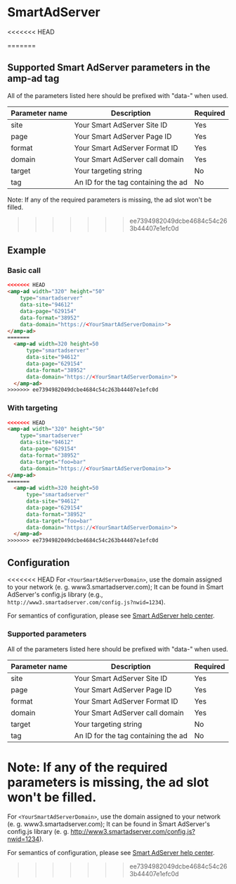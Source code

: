 <!---
Copyright 2015 The AMP HTML Authors. All Rights Reserved.

Licensed under the Apache License, Version 2.0 (the "License");
you may not use this file except in compliance with the License.
You may obtain a copy of the License at

      http://www.apache.org/licenses/LICENSE-2.0

Unless required by applicable law or agreed to in writing, software
distributed under the License is distributed on an "AS-IS" BASIS,
WITHOUT WARRANTIES OR CONDITIONS OF ANY KIND, either express or implied.
See the License for the specific language governing permissions and
limitations under the License.
-->

# SmartAdServer

<<<<<<< HEAD

=======
## Supported Smart AdServer parameters in the amp-ad tag

All of the parameters listed here should be prefixed with "data-" when used.

| Parameter name | Description                         | Required |
|----------------|-------------------------------------|----------|
| site           | Your Smart AdServer Site ID         | Yes      |
| page           | Your Smart AdServer Page ID         | Yes      |
| format         | Your Smart AdServer Format ID       | Yes      |
| domain         | Your Smart AdServer call domain     | Yes      |
| target         | Your targeting string               | No       |
| tag            | An ID for the tag containing the ad | No       |

Note: If any of the required parameters is missing, the ad slot won't be filled.
>>>>>>> ee7394982049dcbe4684c54c263b44407e1efc0d

## Example

### Basic call

```html
<<<<<<< HEAD
<amp-ad width="320" height="50"
    type="smartadserver"
    data-site="94612"
    data-page="629154"
    data-format="38952"
    data-domain="https://<YourSmartAdServerDomain>">
</amp-ad>
=======
  <amp-ad width=320 height=50
      type="smartadserver"
      data-site="94612"
      data-page="629154"
      data-format="38952"
      data-domain="https://<YourSmartAdServerDomain>">
  </amp-ad>
>>>>>>> ee7394982049dcbe4684c54c263b44407e1efc0d
```

### With targeting

```html
<<<<<<< HEAD
<amp-ad width="320" height="50"
    type="smartadserver"
    data-site="94612"
    data-page="629154"
    data-format="38952"
    data-target="foo=bar"
    data-domain="https://<YourSmartAdServerDomain>">
</amp-ad>
=======
  <amp-ad width=320 height=50
      type="smartadserver"
      data-site="94612"
      data-page="629154"
      data-format="38952"
      data-target="foo=bar"
      data-domain="https://<YourSmartAdServerDomain>">
  </amp-ad>
>>>>>>> ee7394982049dcbe4684c54c263b44407e1efc0d
```

## Configuration

<<<<<<< HEAD
For ``<YourSmartAdServerDomain>``, use the domain assigned to your network (e. g. www3.smartadserver.com); It can be found in Smart AdServer's config.js library (e.g., `http://www3.smartadserver.com/config.js?nwid=1234`).

For semantics of configuration, please see [Smart AdServer help center](http://help.smartadserver.com/).

### Supported parameters

All of the parameters listed here should be prefixed with "data-" when used.

| Parameter name | Description                         | Required |
|----------------|-------------------------------------|----------|
| site           | Your Smart AdServer Site ID         | Yes      |
| page           | Your Smart AdServer Page ID         | Yes      |
| format         | Your Smart AdServer Format ID       | Yes      |
| domain         | Your Smart AdServer call domain     | Yes      |
| target         | Your targeting string               | No       |
| tag            | An ID for the tag containing the ad | No       |

Note: If any of the required parameters is missing, the ad slot won't be filled.
=======
For ``<YourSmartAdServerDomain>``, use the domain assigned to your network (e. g. www3.smartadserver.com); It can be found in Smart AdServer's config.js library (e. g. http://www3.smartadserver.com/config.js?nwid=1234).

For semantics of configuration, please see [Smart AdServer help center](http://help.smartadserver.com/).
>>>>>>> ee7394982049dcbe4684c54c263b44407e1efc0d
